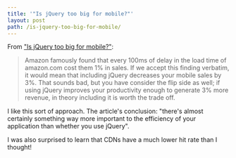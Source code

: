 ```yaml
---
title: '"Is jQuery too big for mobile?"'
layout: post
path: /is-jquery-too-big-for-mobile/
---
```


From ["Is jQuery too big for mobile?"](http://flippinawesome.org/2014/03/10/is-jquery-too-big-for-mobile/):

> Amazon famously found that every 100ms of delay in the load time of amazon.com cost them 1% in sales. If we accept this finding verbatim, it would mean that including jQuery decreases your mobile sales by 3%. That sounds bad, but you have consider the flip side as well; if using jQuery improves your productivity enough to generate 3% more revenue, in theory including it is worth the trade off.

I like this sort of approach. The article's conclusion: "there's almost certainly something way more important to the efficiency of your application than whether you use jQuery".

I was also surprised to learn that CDNs have a much lower hit rate than I thought!
